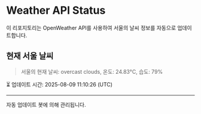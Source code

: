 
# Weather API Status

이 리포지토리는 OpenWeather API를 사용하여 서울의 날씨 정보를 자동으로 업데이트합니다.

## 현재 서울 날씨
> 서울의 현재 날씨: overcast clouds, 온도: 24.83°C, 습도: 79%

⏳ 업데이트 시간: 2025-08-09 11:10:26 (UTC)

---
자동 업데이트 봇에 의해 관리됩니다.
